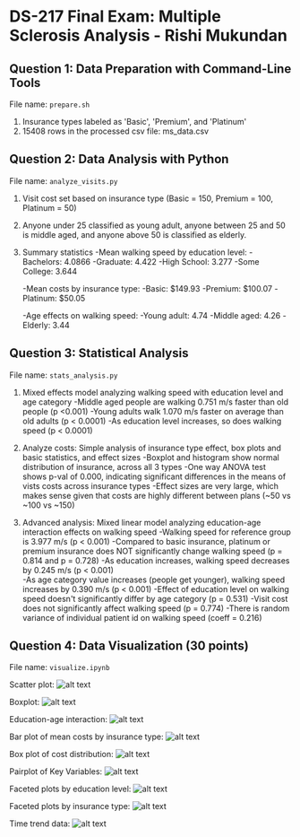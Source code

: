 # DS-217 Final Exam: Multiple Sclerosis Analysis - Rishi Mukundan

## Question 1: Data Preparation with Command-Line Tools

File name: `prepare.sh`

1. Insurance types labeled as 'Basic', 'Premium', and 'Platinum'
2. 15408 rows in the processed csv file: ms_data.csv

## Question 2: Data Analysis with Python

File name: `analyze_visits.py`

1. Visit cost set based on insurance type (Basic = 150, Premium = 100, Platinum = 50)
2. Anyone under 25 classified as young adult, anyone between 25 and 50 is middle aged, and anyone above 50 is classified as elderly.
3. Summary statistics
    -Mean walking speed by education level:
        -Bachelors: 4.0866
        -Graduate: 4.422
        -High School: 3.277
        -Some College: 3.644

    -Mean costs by insurance type:
        -Basic: $149.93
        -Premium: $100.07
        -Platinum: $50.05
        
    -Age effects on walking speed:
        -Young adult: 4.74
        -Middle aged: 4.26
        -Elderly: 3.44    

## Question 3: Statistical Analysis

File name: `stats_analysis.py`

1. Mixed effects model analyzing walking speed with education level and age category
    -Middle aged people are walking 0.751 m/s faster than old people (p <0.001)
    -Young adults walk 1.070 m/s faster on average than old adults (p < 0.0001)
    -As education level increases, so does walking speed (p < 0.0001)

2. Analyze costs: Simple analysis of insurance type effect, box plots and basic statistics, and effect sizes
    -Boxplot and histogram show normal distribution of insurance, across all 3 types
    -One way ANOVA test shows p-val of 0.000, indicating significant differences in the means of vists costs across insurance types
    -Effect sizes are very large, which makes sense given that costs are highly different between plans (~50 vs ~100 vs ~150)

3. Advanced analysis: Mixed linear model analyzing education-age interaction effects on walking speed
    -Walking speed for reference group is 3.977 m/s (p < 0.001)
    -Compared to basic insurance, platinum or premium insurance does NOT significantly change walking speed (p = 0.814 and p = 0.728)
    -As education increases, walking speed decreases by 0.245 m/s (p < 0.001)   
    -As age category value increases (people get younger), walking speed increases by 0.390 m/s (p < 0.001)
    -Effect of education level on walking speed doesn't significantly differ by age category (p = 0.531)
    -Visit cost does not significantly affect walking speed (p = 0.774)
    -There is random variance of individual patient id on walking speed (coeff = 0.216)

## Question 4: Data Visualization (30 points)

File name: `visualize.ipynb`

Scatter plot: ![alt text](Images/Age_vs_WS_scatter.png)

Boxplot: ![alt text](Images/WS_by_Edu_Boxplot.png)

Education-age interaction: ![alt text](Images/Edu_Age_catplot.png)

Bar plot of mean costs by insurance type: ![alt text](Images/Mean_Cost_Insurance.png)

Box plot of cost distribution: ![alt text](Images/Visit_Cost_Insurance_boxplot.png)

Pairplot of Key Variables: ![alt text](Images/pairplot.png)

Faceted plots by education level: ![alt text](Images/Facet_Edu.png)

Faceted plots by insurance type: ![alt text](Images/Insurance_Facet.png)

Time trend data: ![alt text](Images/WS_Edu_Time.png)